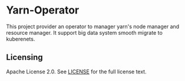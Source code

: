 # Yarn-Operator
                                                                                      
This project provider an operator to manager yarn's node manager and resource manager. It support big data system smooth migrate to kuberenets.


## Licensing

Apache License 2.0. See [LICENSE](LICENSE) for the full license text.                                                                                                         